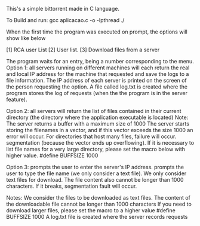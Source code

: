 This's a simple bittorrent made in C language.

To Build and run:
gcc aplicacao.c -o <execname> -lpthread
./<execname>

When the first time the program was executed on prompt, the options will show like below

[1] RCA user List
[2] User list. 
[3] Download files from a server

The program waits for an entry, being a number corresponding to the menu.
Option 1: all servers running on different machines will each return
the real and local IP address for the machine that requested and save the logs to a file
information. The IP address of each server is printed on the screen of the person requesting the option.
A file called log.txt is created where the program stores the log of requests (when the
the program is in the server feature).

Option 2: all servers will return the list of files contained in their current directory (the
directory where the application executable is located)
Note: The server returns a buffer with a maximum size of 1000
The server starts storing the filenames in a vector, and if this vector exceeds the size
1000 an error will occur. For directories that host many files, failure will occur.
segmentation (because the vector ends up overflowing).
If it is necessary to list file names for a very large directory, please set the macro below
with higher value.
#define BUFFSIZE 1000

Option 3:
prompts the user to enter the server's IP address.
prompts the user to type the file name (we only consider a text file).
We only consider text files for download.
The file content also cannot be longer than 1000 characters.
If it breaks, segmentation fault will occur.

Notes:
We consider the files to be downloaded as text files.
The content of the downloadable file cannot be longer than 1000 characters
If you need to download larger files, please set the macro to a higher value
#define BUFFSIZE 1000
A log.txt file is created where the server records requests
